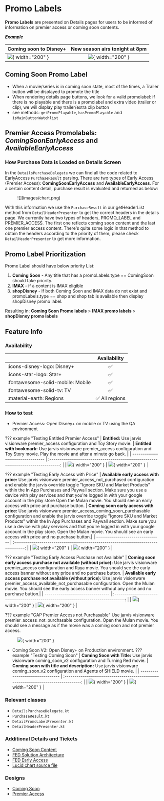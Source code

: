 # Promo Labels

**Promo Labels** are presented on Details pages for users to be informed of information on premier access or coming soon contents.

***Example***

| Coming soon to Disney+ | New season airs tonight at 8pm |
| --------------------------------- | :-----------------------------------------------------------------------------------: |
| ![](images/example_1.png){ width="200" } |                           ![](images/airsTonight.png){ width="200" }                           |

## Coming Soon Promo Label

- When a movie/series is in coming soon state, most of the times, a Trailer button will be displayed to promote the title
- When rendering details page buttons, we look for a valid promolabel: if there is no playable and there is a promolabel and extra video (trailer or clip), we will display play trailer/extra clip button
- see methods: `getPromoPlayable`, `hasPromoPlayable` and `isMainButtonWatchlist`

## Premier Access Promolabels: *ComingSoonEarlyAccess* and *AvailableEarlyAccess*

### How Purchase Data is Loaded on Details Screen

In the `DetailsPurchaseDelegate` we can find all the code related to EarlyAccess `PurchaseResult` parsing. There are two types of Early Access (Premier Access): **ComingSoonEarlyAccess** and **AvailableEarlyAccess**. For a certain content detail, purchase result is evaluated and returned as below:

<figure markdown>
  ![](images/chart.png)
</figure>

With this information we use the `PurchaseResult` in our getHeaderList method from `DetailHeaderPresenter` to get the correct headers in the details page. We currently have two types of headers, PROMO_LABEL and PREMIER_ACCESS. The first one reflects coming soon content and the last one premier access content. There's quite some logic in that method to obtain the headers according to the priority of them, please check `DetailHeaderPresenter` to get more information.

## Promo Label Prioritization

Promo Label should have below priority List:

1. **Coming Soon** - Any title that has a promoLabels.type == ComingSoon should take priority.
2. **IMAX** - if a content is IMAX eligible
3. **shopDisney** - If both Coming Soon and IMAX data do not exist and promoLabels.type == shop and shop tab is available then display shopDisney promo label.

Resulting in: **Coming Soon Promo labels** > **IMAX promo labels** > **shopDisney promo labels**

## Feature Info

### Availability

|       | Availability |
| ----------- | :-----------: |
| :icons-disney-logo: Disney+ | :white_check_mark: |
| :icons-star-logo: Star+ | :white_check_mark: |
| :fontawesome-solid-mobile: Mobile | :white_check_mark: |
| :fontawesome-solid-tv: TV | :white_check_mark: |
| :material-earth: Regions | :white_check_mark: All regions |

### How to test

- Premier Access: Open Disney+ on mobile or TV using the QA environment

??? example "Testing Entitled Premier Access"
    | **Entitled:** Use jarvis visionware premier_access configuration and Toy Story movie. | **Entitled with bookmark:** Use jarvis visionware premier_access configuration and Toy Story movie. Play the movie and after a minute go back. |
    | --------------------------------- | :-----------------------------------------------------------------------------------: |
    | ![](images/T1.png){ width="200" } |                           ![](images/T2.png){ width="200" }                           |

??? example "Testing Early Access with Price"
    | **Available early access with price:** Use jarvis visionware premier_access_not_purchased configuration and enable the jarvis override toggle "Ignore SKU and Market Products" within the In App Purchases and Paywall section. Make sure you use a device with play services and that you're logged in with your google account in the play store Open the Mulan movie. You should see an early access with price and purchase button. | **Coming soon early access with price:** Use jarvis visionware premier_access_coming_soon_purchasable configuration and enable the jarvis override toggle "Ignore SKU and Market Products" within the In App Purchases and Paywall section. Make sure you use a device with play services and that you're logged in with your google account in the play store. Open the Mulan movie. You should see an early access with price and no purchase button.|
    | --------------------------------- | :-----------------------------------------------------------------------------------: |
    | ![](images/T3.png){ width="200" } |                           ![](images/T4.png){ width="200" }                           |

??? example "Testing Early Access Purchase not Available"
    | **Coming soon early access purchase not available (without price):** Use jarvis visionware premier_access configuration and Raya movie. You should see the early access banner without any price and no purchase button. | **Available early access purchase not available (without price):** Use jarvis visionware premier_access_available_not_purchasable configuration. Open the Mulan movie. You should see the early access banner without any price and no purchase button.|
    | --------------------------------- | :-----------------------------------------------------------------------------------: |
    | ![](images/T5.png){ width="200" } |                           ![](images/T6.png){ width="200" }                           |

??? example "GAP Premier Access not Purchasable"
    Use jarvis visionware premier_access_not_purchasable configuration. Open the Mulan movie. You should see a message as if the movie was a coming soon and not premier access.
    <figure markdown>
    ![](images/T7.png){ width="200" }
    </figure>

- Coming Soon V2: Open Disney+ on Production environment.
??? example "Testing Coming Soon"
    | **Coming Soon with Title:** Use jarvis visionware coming_soon_v2 configuration and Turning Red movie. | **Coming soon with title and description:** Use jarvis visionware coming_soon_v2 configuration and Agents of SHIELD movie. |
    | --------------------------------- | :-----------------------------------------------------------------------------------: |
    | ![](images/coming_1.png){ width="200" } |                           ![](images/coming_2.png){ width="200" }                           |

### Relevant classes

- `DetailsPurchaseDelegate.kt`
- `PurchaseResult.kt`
- `DetailPromoLabelPresenter.kt`
- `DetailHeaderPresenter.kt`

### Additional Details and Tickets

- [Coming Soon Content](https://jira.disneystreaming.com/browse/DMGZ-913)
- [FED Solution Architecture](https://github.bamtech.co/pages/fed-solutions/documentation/content/promo-labels.html#coming-soon-v2)
- [FED Early Access](https://github.bamtech.co/pages/fed-solutions/documentation/content/early-access.html#rules-and-assumptions)
- [Lucid chart source file](https://lucid.app/lucidspark/4c4ce1ab-531c-47e2-9e45-9249b697a63c/edit?viewport_loc=-213%2C194%2C1694%2C925%2C0_0&invitationId=inv_b2e93ea2-aec0-464b-b53e-114aa6d51553)

### Designs

- [Coming Soon](https://app.zeplin.io/project/5aecb868bfc8d1a3521b7a12/dashboard?seid=5bdcee107dac5468ff03e844)
- [Premier Access](https://app.zeplin.io/project/5aecb868bfc8d1a3521b7a12/screen/604aaefd4564bd959c270bf0)
